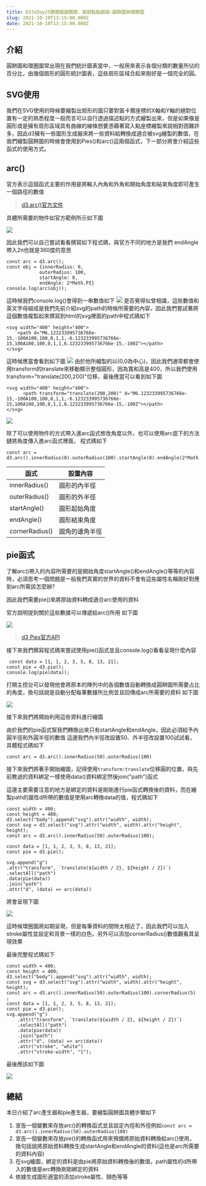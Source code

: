 ```yaml
---
title: D3JsDay25圈圈圓圓圈圈，甜甜黏黏甜甜—圓餅圖與環圈圖
slug: 2021-10-10T13:15:00.000Z
date: 2021-10-10T13:15:00.000Z
---
```


## 介紹
圓餅圖和環圈圖常出現在我們統計圖表當中，一般用來表示各個分類的數量所佔的百分比，由幾個扇形的圓形統計圖表，這些扇形區域合起來剛好是一個完全的圓。

## SVG使用

我們在SVG使用的時候要繪製出矩形的圖只要對笛卡爾座標的X軸和Y軸的絕對位置有一定的熟悉程度一般而言可以自行透過描述點的方式繪製出來，但是如果像是圓形或是擁有扇形區域具有曲線的線條想要憑藉著寫入點座標繪製來說相對困難許多，因此d3擁有一些圖形生成器來將一些資料給轉換成適合被svg繪製的數值，在我們繪製圓餅圖的時候會使用到Pies()和arc()這兩個函式，下一部分將會介紹這些函式的使用方式。

## arc()
官方表示這個函式主要的作用是將輸入內角和外角和開始角度和結束角度即可產生一個路徑的數值
> [d3.arc()官方文件](https://github.com/d3/d3-shape/tree/v3.0.1#arc)

具體所需要的物件如官方範例所示如下圖

![](https://filedn.eu/ll8NkasFkw1XVJBG2Fp9A1p/gatsby_image/ithome_2021/20211010_01.png)

因此我們可以自己嘗試看看撰寫如下程式碼，與官方不同的地方是我們 endAngle帶入2π也就是360度的意思
```javascript{numberLines: true}
const arc = d3.arc();
const obj = {innerRadius: 0,
            outerRadius: 100,
            startAngle: 0,
            endAngle: 2*Math.PI}
console.log(arc(obj));
```
這時候我們console.log()會得到一串數值如下
![](https://filedn.eu/ll8NkasFkw1XVJBG2Fp9A1p/gatsby_image/ithome_2021/20211010_02.png)
是否覺得似曾相識，這些數值和英文字母組成是我們先前介紹svg的path的時候所需要的內容，因此我們嘗試著將這個數值複製起來撰寫到html的svg裡面的path中程式碼如下
```html{numberLines: true}
<svg width="400" height="400">
    <path d="M6.123233995736766e-15,-100A100,100,0,1,1,-6.123233995736766e-15,100A100,100,0,1,1,6.123233995736766e-15,-100Z"></path>
</svg>
```

這時候應當會看到如下圖
![](https://filedn.eu/ll8NkasFkw1XVJBG2Fp9A1p/gatsby_image/ithome_2021/20211010_03.png)
由於他所繪製的以(0,0為中心)，因此我們通常都會使用transform的translate來移動顯示整個圓形，因為寬和高是400，所以我們使用transform="translate(200,200)"位移，最後應當可以看到如下圖
```html{numberLines: true}
<svg width="400" height="400">
      <path transform="translate(200,200)" d="M6.123233995736766e-15,-100A100,100,0,1,1,-6.123233995736766e-15,100A100,100,0,1,1,6.123233995736766e-15,-100Z"></path>
</svg>
```
![](https://filedn.eu/ll8NkasFkw1XVJBG2Fp9A1p/gatsby_image/ithome_2021/20211010_04.png)


除了可以使用物件的方式帶入進arc函式修改角度以外，也可以使用arc底下的方法鏈將角度傳入進arc函式裡面，
程式碼如下
```javascript{numberLines: true}
const arc = d3.arc().innerRadius(0).outerRadius(100).startAngle(0).endAngle(2*Math.PI);
```



| 函式           | 設置內容       |
| -------------- | -------------- |
| innerRadius()  | 圓形的內半徑   |
| outerRadius()  | 圓形的外半徑   |
| startAngle()   | 圓形起始角度   |
| endAngle()     | 圓形結束角度   |
| cornerRadius() | 圓角的邊角半徑 |

## pie函式

了解arc()帶入的內容所需要的是開始角度startAngle()和endAngle()等等的內容時，必須思考一個問題是一般我們真實的世界的資料不會有這些屬性名稱剛好對應到arc所需該怎麼辦?

因此我們需要pie()來將原始資料轉成適合arc使用的資料

官方說明提到關於這些數據可以傳遞給arc()所用
如下圖

![](https://filedn.eu/ll8NkasFkw1XVJBG2Fp9A1p/gatsby_image/ithome_2021/20211010_05.png)


> [d3 Pies官方API](https://github.com/d3/d3-shape/blob/v3.0.1/README.md#pies)

接下來我們撰寫程式碼來嘗試使用pie()函式並且console.log()看看呈現什麼內容
```javascript{numberLines: true}
 const data = [1, 1, 2, 3, 5, 8, 13, 21];
const pie = d3.pie();
console.log(pie(data));
```

打開主控台可以發現他會將原本的陣列中的各個數值自動轉換成圓餅圖所需要占比的角度，換句話說是自動分配每筆數據所比例並且回傳成arc所需要的資料
如下圖

![](https://filedn.eu/ll8NkasFkw1XVJBG2Fp9A1p/gatsby_image/ithome_2021/20211010_06.png)

接下來我們將開始利用這些資料進行繪圖

由於我們的pie函式幫我們轉換出來只有startAngle和endAngle，因此必須給予內圓半徑和外圓半徑的數值
這邊我們內半徑改設置50、外半徑改設置100試試看，具體程式碼如下
```javascript{numberLines: true}
const arc = d3.arc().innerRadius(50).outerRadius(100)	
```

接下來我們將著手開始繪圖，記得使用`transform:translate`位移圓的位置，與先前教過的資料綁定一樣使用data()資料綁定然後join("path")函式

這邊主要需要注意的地方是綁定的資料是剛剛進行pie函式轉換後的資料，而在繪製path的屬性d所帶的數值是使用arc轉換data的值，程式碼如下
```javascript{numberLines: true}
const width = 400;
const height = 400;
d3.select("body").append("svg").attr("width", width);
const svg = d3.select("svg").attr("width", width).attr("height", height);
const arc = d3.arc().innerRadius(50).outerRadius(100);

const data = [1, 1, 2, 3, 5, 8, 13, 21];
const pie = d3.pie();

svg.append("g")
.attr("transform", `translate(${width / 2}, ${height / 2})`)
.selectAll("path")
.data(pie(data))
.join("path")
.attr("d", (data) => arc(data))
```

將會呈現下圖

![](https://filedn.eu/ll8NkasFkw1XVJBG2Fp9A1p/gatsby_image/ithome_2021/20211010_07.png)

這時候環圈圖將如期呈現，但是每筆資料的間隙太相近了，因此我們可以加入stroke屬性並設定和背景一樣的白色，另外可以添加cornerRadius()數值觀看其呈現效果

最後完整程式碼如下
```javascript{numberLines: true}
const width = 400;
const height = 400;
d3.select("body").append("svg").attr("width", width);
const svg = d3.select("svg").attr("width", width).attr("height", height);
const arc = d3.arc().innerRadius(50).outerRadius(100).cornerRadius(5)	;
const data = [1, 1, 2, 3, 5, 8, 13, 21];
const pie = d3.pie();
svg.append("g")
    .attr("transform", `translate(${width / 2}, ${height / 2})`)
    .selectAll("path")
    .data(pie(data))
    .join("path")
    .attr("d", (data) => arc(data))
    .attr("stroke", "white")
    .attr("stroke-width", "1");
```

最後應該如下圖

![](https://filedn.eu/ll8NkasFkw1XVJBG2Fp9A1p/gatsby_image/ithome_2021/20211010_08.png)

## 總結

本日介紹了arc產生器和pie產生器，要繪製圓餅圖具體步驟如下

1. 宣告一個變數來存放arc()的轉換函式並且設定內徑和外徑例如`const arc = d3.arc().innerRadius(50).outerRadius(100)`
2. 宣告一個變數來存放pie()的轉換函式用來預備將原始資料轉換給arc()使用，換句話說將原始資料轉換生成startAngle和endAngle的資料(這也是arc所需要的資料內容)
3. 在svg繪圖，綁定的資料是由pie將原始資料轉換後的數值，path屬性的d所帶入的數值是arc轉換剛剛綁定的資料
4. 依據生成圖形適當的添加stroke屬性、顏色等等

